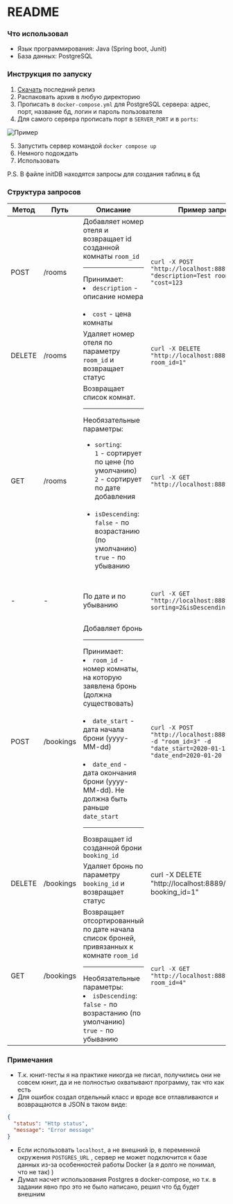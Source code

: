 # README

### Что использовал
- Язык программирования: Java (Spring boot, Junit)
- База данных: PostgreSQL

### Инструкция по запуску
1. [Скачать](https://github.com/MartellX/avito-tech-task/releases/latest) последний релиз
2. Распаковать архив в любую директорию
3. Прописать в `docker-compose.yml` для PostgreSQL сервера: адрес, порт, название бд, логин и пароль пользователя
4. Для самого сервера прописать порт в `SERVER_PORT` и в `ports`:

![Пример](https://i.imgur.com/apbbtE5.png)

5. Запустить сервер командой `docker compose up`
6. Немного подождать
7. Использовать

P.S. В файле initDB находятся запросы для создания таблиц в бд

### Структура запросов
Метод | Путь | Описание | Пример запроса | Пример ответа
------|------|----------|----------------|--------------
POST|/rooms|Добавляет номер отеля и возвращает id созданной комнаты `room_id` <br><hr> Принимает:<br><li>`description` - описание номера</li><br><li>`cost` - цена комнаты</li>| `curl -X POST "http://localhost:8889/rooms" -d "description=Test room" -d "cost=123`|``` {"room_id": 77}```|
DELETE|/rooms|Удаляет номер отеля по параметру `room_id` и возвращает статус| `curl -X DELETE "http://localhost:8889/rooms?room_id=1"` | ```{"status":"OK","message":"Deleted successfully"} ``` |
GET|/rooms|Возвращает список комнат.<br><hr> Необязательные параметры: <br><ul> <li>`sorting`: <br> `1` - сортирует по цене (по умолчанию) <br> `2` - сортирует по дате добавления</li><br> <li>`isDescending`: `false` - по возрастанию (по умолчанию) <br> `true` - по убыванию</li> </ul>| `curl -X GET "http://localhost:8889/rooms"` | ```[{"description":"Test 3","cost":100.0,"room_id":5},{"description":"Test 1","cost":254.0,"room_id":3},{"description":"Test 2","cost":1200.0,"room_id":4}] ```
-|-|По дате и по убыванию | `curl -X GET "http://localhost:8889/rooms?sorting=2&isDescending=true"`|```[{"description":"Test 3","cost":100.0,"room_id":5},{"description":"Test 2","cost":1200.0,"room_id":4},{"description":"Test 1","cost":254.0,"room_id":3}] ```
POST|/bookings|Добавляет бронь<br><hr>Принимает:<br><li>`room_id` - номер комнаты, на которую заявлена бронь (должна существовать)</li><br><li>`date_start` - дата начала брони (yyyy-MM-dd)</li><br><li>`date_end` - дата окончания брони (yyyy-MM-dd). Не должна быть раньше `date_start` </li><hr>Возвращает id созданной брони `booking_id`| `curl -X POST "http://localhost:8889/bookings" -d "room_id=3" -d "date_start=2020-01-15" -d "date_end=2020-01-20`|`{"booking_id":2}`
DELETE|/bookings|Удаляет бронь по параметру `booking_id` и возвращает статус| curl -X DELETE "http://localhost:8889/?booking_id=1"| `{"status":"OK","message":"Deleted successfully"}`
GET|/bookings|Возвращает отсортированный по дате начала список броней, привязанных к комнате `room_id` <hr>Необязательные параметры: <li>`isDescending`: `false` - по возрастанию (по умолчанию) <br> `true` - по убыванию</li> | `curl -X GET "http://localhost:8889/bookings?room_id=4"`|`[{"booking_id":5,"date_start":"2021-01-11","date_end":"2021-01-24"},{"booking_id":3,"date_start":"2021-01-14","date_end":"2021-01-19"},{"booking_id":4,"date_start":"2021-01-17","date_end":"2021-01-19"}]`

### Примечания

- Т.к. юнит-тесты я на практике никогда не писал, получились они не совсем юнит, да и не полностью охватывают программу, так что как есть
- Для ошибок создал отдельный класс и вроде все отлавливаются и возвращаются в JSON в таком виде:
```json
{
  "status": "Http status",
  "message": "Error message"
}
```
- Если использовать `localhost`, а не внешний ip, в переменной окружения `POSTGRES_URL` , сервер не может подключится к базе данных из-за особенностей работы Docker (а я долго не понимал, что не так) )
- Думал насчет использования Postgres в docker-compose, но т.к. в задании явно про это не было написано, решил что бд будет внешним
